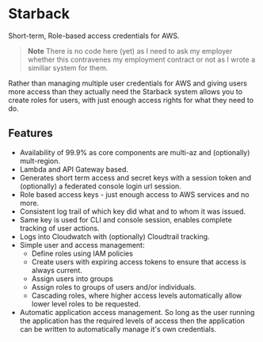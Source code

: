 # Starback #
Short-term, Role-based access credentials for AWS.

> **Note** There is no code here (yet) as I need to ask my employer whether this contravenes my employment contract or
> not as I wrote a similiar system for them.


Rather than managing multiple user credentials for AWS and giving users more access than they actually need the
Starback system allows you to create roles for users, with just enough access rights for what they need to do.

## Features ##
* Availability of 99.9% as core components are multi-az and (optionally) mult-region.
* Lambda and API Gateway based.
* Generates short term access and secret keys with a session token and (optionally) a federated console login url
  session.
* Role based access keys - just enough access to AWS services and no more.
* Consistent log trail of which key did what and to whom it was issued.
* Same key is used for CLI and console session, enables complete tracking of user actions.
* Logs into Cloudwatch with (optionally) Cloudtrail tracking.
* Simple user and access management:
  * Define roles using IAM policies
  * Create users with expiring access tokens to ensure that access is always current.
  * Assign users into groups
  * Assign roles to groups of users and/or individuals.
  * Cascading roles, where higher access levels automatically allow lower level roles to be requested.
* Automatic application access management. So long as the user running the application has the required levels of
  access then the application can be written to automatically manage it's own credentials.
